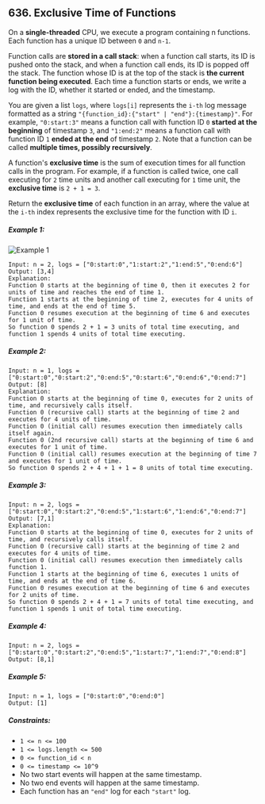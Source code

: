 ## 636. Exclusive Time of Functions

On a **single-threaded** CPU, we execute a program containing n functions. Each function has a unique ID between ```0``` and ```n-1```.

Function calls are **stored in a call stack**: when a function call starts, its ID is pushed onto the stack, and when a function call ends, its ID is popped off the stack. The function whose ID is at the top of the stack is **the current function being executed**. Each time a function starts or ends, we write a log with the ID, whether it started or ended, and the timestamp.

You are given a list ```logs```, where ```logs[i]``` represents the ```i-th``` log message formatted as a string ```"{function_id}:{"start" | "end"}:{timestamp}"```. For example, ```"0:start:3"``` means a function call with function ID ```0``` **started at the beginning** of timestamp ```3```, and ```"1:end:2"``` means a function call with function ID ```1``` **ended at the end** of timestamp ```2```. Note that a function can be called **multiple times, possibly recursively**.

A function's **exclusive time** is the sum of execution times for all function calls in the program. For example, if a function is called twice, one call executing for ```2``` time units and another call executing for ```1``` time unit, the **exclusive time** is ```2 + 1 = 3```.

Return the **exclusive time** of each function in an array, where the value at the ```i-th``` index represents the exclusive time for the function with ID ```i```.

##### Example 1:

![Example 1](https://assets.leetcode.com/uploads/2019/04/05/diag1b.png)

```
Input: n = 2, logs = ["0:start:0","1:start:2","1:end:5","0:end:6"]
Output: [3,4]
Explanation:
Function 0 starts at the beginning of time 0, then it executes 2 for units of time and reaches the end of time 1.
Function 1 starts at the beginning of time 2, executes for 4 units of time, and ends at the end of time 5.
Function 0 resumes execution at the beginning of time 6 and executes for 1 unit of time.
So function 0 spends 2 + 1 = 3 units of total time executing, and function 1 spends 4 units of total time executing.
```
##### Example 2:
```
Input: n = 1, logs = ["0:start:0","0:start:2","0:end:5","0:start:6","0:end:6","0:end:7"]
Output: [8]
Explanation:
Function 0 starts at the beginning of time 0, executes for 2 units of time, and recursively calls itself.
Function 0 (recursive call) starts at the beginning of time 2 and executes for 4 units of time.
Function 0 (initial call) resumes execution then immediately calls itself again.
Function 0 (2nd recursive call) starts at the beginning of time 6 and executes for 1 unit of time.
Function 0 (initial call) resumes execution at the beginning of time 7 and executes for 1 unit of time.
So function 0 spends 2 + 4 + 1 + 1 = 8 units of total time executing.
```
##### Example 3:
```
Input: n = 2, logs = ["0:start:0","0:start:2","0:end:5","1:start:6","1:end:6","0:end:7"]
Output: [7,1]
Explanation:
Function 0 starts at the beginning of time 0, executes for 2 units of time, and recursively calls itself.
Function 0 (recursive call) starts at the beginning of time 2 and executes for 4 units of time.
Function 0 (initial call) resumes execution then immediately calls function 1.
Function 1 starts at the beginning of time 6, executes 1 units of time, and ends at the end of time 6.
Function 0 resumes execution at the beginning of time 6 and executes for 2 units of time.
So function 0 spends 2 + 4 + 1 = 7 units of total time executing, and function 1 spends 1 unit of total time executing.
```
##### Example 4:
```
Input: n = 2, logs = ["0:start:0","0:start:2","0:end:5","1:start:7","1:end:7","0:end:8"]
Output: [8,1]
```
##### Example 5:
```
Input: n = 1, logs = ["0:start:0","0:end:0"]
Output: [1]
```

##### Constraints:

* ```1 <= n <= 100```
* ```1 <= logs.length <= 500```
* ```0 <= function_id < n```
* ```0 <= timestamp <= 10^9```
* No two start events will happen at the same timestamp.
* No two end events will happen at the same timestamp.
* Each function has an ```"end"``` log for each ```"start"``` log.